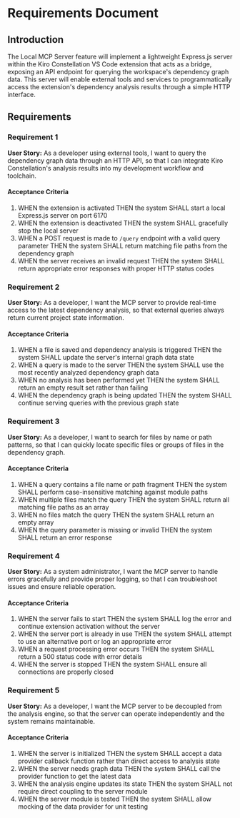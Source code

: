 # Requirements Document

## Introduction

The Local MCP Server feature will implement a lightweight Express.js server within the Kiro Constellation VS Code extension that acts as a bridge, exposing an API endpoint for querying the workspace's dependency graph data. This server will enable external tools and services to programmatically access the extension's dependency analysis results through a simple HTTP interface.

## Requirements

### Requirement 1

**User Story:** As a developer using external tools, I want to query the dependency graph data through an HTTP API, so that I can integrate Kiro Constellation's analysis results into my development workflow and toolchain.

#### Acceptance Criteria

1. WHEN the extension is activated THEN the system SHALL start a local Express.js server on port 6170
2. WHEN the extension is deactivated THEN the system SHALL gracefully stop the local server
3. WHEN a POST request is made to `/query` endpoint with a valid query parameter THEN the system SHALL return matching file paths from the dependency graph
4. WHEN the server receives an invalid request THEN the system SHALL return appropriate error responses with proper HTTP status codes

### Requirement 2

**User Story:** As a developer, I want the MCP server to provide real-time access to the latest dependency analysis, so that external queries always return current project state information.

#### Acceptance Criteria

1. WHEN a file is saved and dependency analysis is triggered THEN the system SHALL update the server's internal graph data state
2. WHEN a query is made to the server THEN the system SHALL use the most recently analyzed dependency graph data
3. WHEN no analysis has been performed yet THEN the system SHALL return an empty result set rather than failing
4. WHEN the dependency graph is being updated THEN the system SHALL continue serving queries with the previous graph state

### Requirement 3

**User Story:** As a developer, I want to search for files by name or path patterns, so that I can quickly locate specific files or groups of files in the dependency graph.

#### Acceptance Criteria

1. WHEN a query contains a file name or path fragment THEN the system SHALL perform case-insensitive matching against module paths
2. WHEN multiple files match the query THEN the system SHALL return all matching file paths as an array
3. WHEN no files match the query THEN the system SHALL return an empty array
4. WHEN the query parameter is missing or invalid THEN the system SHALL return an error response

### Requirement 4

**User Story:** As a system administrator, I want the MCP server to handle errors gracefully and provide proper logging, so that I can troubleshoot issues and ensure reliable operation.

#### Acceptance Criteria

1. WHEN the server fails to start THEN the system SHALL log the error and continue extension activation without the server
2. WHEN the server port is already in use THEN the system SHALL attempt to use an alternative port or log an appropriate error
3. WHEN a request processing error occurs THEN the system SHALL return a 500 status code with error details
4. WHEN the server is stopped THEN the system SHALL ensure all connections are properly closed

### Requirement 5

**User Story:** As a developer, I want the MCP server to be decoupled from the analysis engine, so that the server can operate independently and the system remains maintainable.

#### Acceptance Criteria

1. WHEN the server is initialized THEN the system SHALL accept a data provider callback function rather than direct access to analysis state
2. WHEN the server needs graph data THEN the system SHALL call the provider function to get the latest data
3. WHEN the analysis engine updates its state THEN the system SHALL not require direct coupling to the server module
4. WHEN the server module is tested THEN the system SHALL allow mocking of the data provider for unit testing
